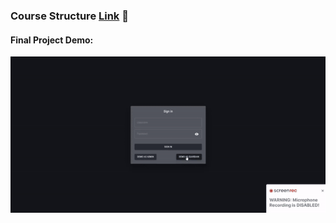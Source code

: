 ### Course Structure [Link](https://vojvodinaictcluster.org/sr/javajuniorprogram/) :rocket:
#### Final Project Demo:
<p align="center" width="50"><img src="https://github.com/RastkoD/Fullstack_Bootcamp/blob/main/classmate_demo.gif"></p>
